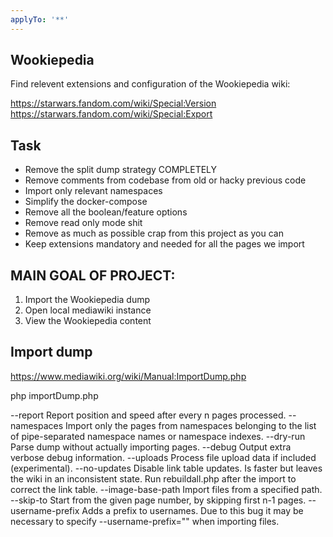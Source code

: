 ```yaml
---
applyTo: '**'
---
```


## Wookiepedia

Find relevent extensions and configuration of the Wookiepedia wiki:

https://starwars.fandom.com/wiki/Special:Version
https://starwars.fandom.com/wiki/Special:Export


## Task

- Remove the split dump strategy COMPLETELY
- Remove comments from codebase from old or hacky previous code
- Import only relevant namespaces
- Simplify the docker-compose
- Remove all the boolean/feature options
- Remove read only mode shit
- Remove as much as possible crap from this project as you can
- Keep extensions mandatory and needed for all the pages we import


## MAIN GOAL OF PROJECT:

1. Import the Wookiepedia dump
2. Open local mediawiki instance
3. View the Wookiepedia content


## Import dump

https://www.mediawiki.org/wiki/Manual:ImportDump.php


php importDump.php 

--report	Report position and speed after every n pages processed.
--namespaces	Import only the pages from namespaces belonging to the list of pipe-separated namespace names or namespace indexes.
--dry-run	Parse dump without actually importing pages.
--debug	Output extra verbose debug information.
--uploads	Process file upload data if included (experimental).
--no-updates	Disable link table updates. Is faster but leaves the wiki in an inconsistent state. Run rebuildall.php after the import to correct the link table.
--image-base-path	Import files from a specified path.
--skip-to	Start from the given page number, by skipping first n-1 pages.
--username-prefix	Adds a prefix to usernames. Due to this bug it may be necessary to specify --username-prefix="" when importing files.